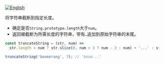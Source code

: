 
<a href="./README.md" target="_blank"><img src="https://img.shields.io/badge/-English-gray" alt="English"/></a>

将字符串截断到指定长度。

- 确定是否`String.prototype.length`大于`num`。
- 返回被截断为所需长度的字符串，带有`…`追加到原始字符串的末尾。

```js
const truncateString = (str, num) =>
  str.length > num ? str.slice(0, num > 3 ? num - 3 : num) + '...' : str;
```

```js
truncateString('boomerang', 7); // 'boom...'
```
